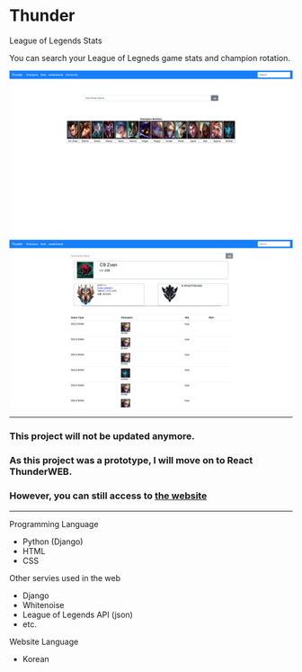 # Thunder
League of Legends Stats 

You can search your League of Legneds game stats and champion rotation.

![Screenshot of Thunder index](/README/index.png)
![Screenshot of Thunder search](/README/search.png)

*** 
### This project will not be updated anymore.   
### As this project was a prototype, I will move on to React ThunderWEB.    
### However, you can still access to [the website](http://thunderweb.herokuapp.com)      
***
Programming Language   
- Python (Django)
- HTML
- CSS

Other servies used in the web
- Django
- Whitenoise 
- League of Legends API (json)
- etc.

Website Language   
- Korean



